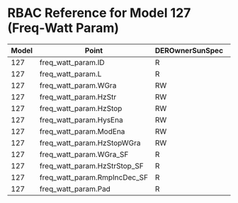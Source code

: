 # RBAC Reference for Model 127 (Freq-Watt Param)

| Model | Point | DEROwnerSunSpec | DERInstallerSunSpec | DERVendorSunSpec | ServiceProviderSunSpec | GridOperatorSunSpec |
|-------|-------|------------------|---------------------|------------------|------------------------|---------------------|
| 127 | freq_watt_param.ID | R | R | R | R | R |
| 127 | freq_watt_param.L | R | R | R | R | R |
| 127 | freq_watt_param.WGra | RW | RW | RW | RW | RW |
| 127 | freq_watt_param.HzStr | RW | RW | RW | RW | RW |
| 127 | freq_watt_param.HzStop | RW | RW | RW | RW | RW |
| 127 | freq_watt_param.HysEna | RW | RW | RW | RW | RW |
| 127 | freq_watt_param.ModEna | RW | RW | RW | RW | RW |
| 127 | freq_watt_param.HzStopWGra | RW | RW | RW | RW | RW |
| 127 | freq_watt_param.WGra_SF | R | R | R | R | R |
| 127 | freq_watt_param.HzStrStop_SF | R | R | R | R | R |
| 127 | freq_watt_param.RmpIncDec_SF | R | R | R | R | R |
| 127 | freq_watt_param.Pad | R | R | R | R | R |
